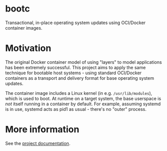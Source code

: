 # bootc

Transactional, in-place operating system updates using OCI/Docker container images.

# Motivation

The original Docker container model of using "layers" to model
applications has been extremely successful.  This project
aims to apply the same technique for bootable host systems - using
standard OCI/Docker containers as a transport and delivery format
for base operating system updates.

The container image includes a Linux kernel (in e.g. `/usr/lib/modules`),
which is used to boot.  At runtime on a target system, the base userspace is
*not* itself running in a container by default.  For example, assuming
systemd is in use, systemd acts as pid1 as usual - there's no "outer" process.

# More information

See the [project documentation](https://containers.github.io/bootc/).
